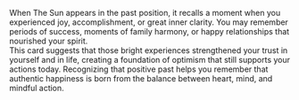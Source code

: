 When The Sun appears in the past position, it recalls a moment when you experienced joy, accomplishment, or great inner clarity. You may remember periods of success, moments of family harmony, or happy relationships that nourished your spirit.  
This card suggests that those bright experiences strengthened your trust in yourself and in life, creating a foundation of optimism that still supports your actions today. Recognizing that positive past helps you remember that authentic happiness is born from the balance between heart, mind, and mindful action.

